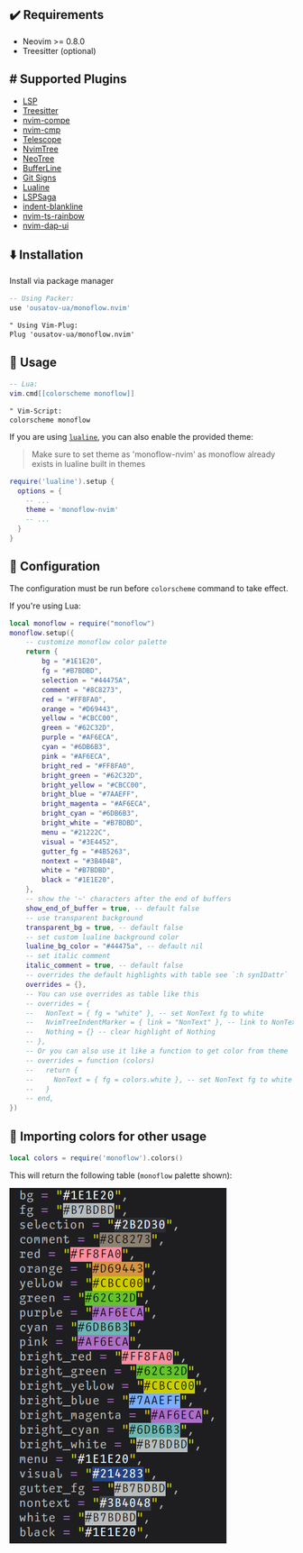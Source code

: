 ## ✔️ Requirements

- Neovim >= 0.8.0
- Treesitter (optional)

## #️ Supported Plugins

- [LSP](https://github.com/neovim/nvim-lspconfig)
- [Treesitter](https://github.com/nvim-treesitter/nvim-treesitter)
- [nvim-compe](https://github.com/hrsh7th/nvim-compe)
- [nvim-cmp](https://github.com/hrsh7th/nvim-cmp)
- [Telescope](https://github.com/nvim-telescope/telescope.nvim)
- [NvimTree](https://github.com/kyazdani42/nvim-tree.lua)
- [NeoTree](https://github.com/nvim-neo-tree/neo-tree.nvim)
- [BufferLine](https://github.com/akinsho/nvim-bufferline.lua)
- [Git Signs](https://github.com/lewis6991/gitsigns.nvim)
- [Lualine](https://github.com/hoob3rt/lualine.nvim)
- [LSPSaga](https://github.com/glepnir/lspsaga.nvim)
- [indent-blankline](https://github.com/lukas-reineke/indent-blankline.nvim)
- [nvim-ts-rainbow](https://github.com/p00f/nvim-ts-rainbow)
- [nvim-dap-ui](https://github.com/rcarriga/nvim-dap-ui)

## ⬇️ Installation

Install via package manager

```lua
-- Using Packer:
use 'ousatov-ua/monoflow.nvim'
```

```vim
" Using Vim-Plug:
Plug 'ousatov-ua/monoflow.nvim'
```

## 🚀 Usage

```lua
-- Lua:
vim.cmd[[colorscheme monoflow]]
```

```vim
" Vim-Script:
colorscheme monoflow
```

If you are using [`lualine`](https://github.com/hoob3rt/lualine.nvim), you can also enable the provided theme:

> Make sure to set theme as 'monoflow-nvim' as monoflow already exists in lualine built in themes

```lua
require('lualine').setup {
  options = {
    -- ...
    theme = 'monoflow-nvim'
    -- ...
  }
}
```

## 🔧 Configuration

The configuration must be run before `colorscheme` command to take effect.

If you're using Lua:

```lua
local monoflow = require("monoflow")
monoflow.setup({
    -- customize monoflow color palette
    return {
        bg = "#1E1E20",
        fg = "#B7BDBD",
        selection = "#44475A",
        comment = "#8C8273",
        red = "#FF8FA0",
        orange = "#D69443",
        yellow = "#CBCC00",
        green = "#62C32D",
        purple = "#AF6ECA",
        cyan = "#6DB6B3",
        pink = "#AF6ECA",
        bright_red = "#FF8FA0",
        bright_green = "#62C32D",
        bright_yellow = "#CBCC00",
        bright_blue = "#7AAEFF",
        bright_magenta = "#AF6ECA",
        bright_cyan = "#6DB6B3",
        bright_white = "#B7BDBD",
        menu = "#21222C",
        visual = "#3E4452",
        gutter_fg = "#4B5263",
        nontext = "#3B4048",
        white = "#B7BDBD",
        black = "#1E1E20",
    },
    -- show the '~' characters after the end of buffers
    show_end_of_buffer = true, -- default false
    -- use transparent background
    transparent_bg = true, -- default false
    -- set custom lualine background color
    lualine_bg_color = "#44475a", -- default nil
    -- set italic comment
    italic_comment = true, -- default false
    -- overrides the default highlights with table see `:h synIDattr`
    overrides = {},
    -- You can use overrides as table like this
    -- overrides = {
    --   NonText = { fg = "white" }, -- set NonText fg to white
    --   NvimTreeIndentMarker = { link = "NonText" }, -- link to NonText highlight
    --   Nothing = {} -- clear highlight of Nothing
    -- },
    -- Or you can also use it like a function to get color from theme
    -- overrides = function (colors)
    --   return {
    --     NonText = { fg = colors.white }, -- set NonText fg to white of theme
    --   }
    -- end,
})
```

## 🎨 Importing colors for other usage

```lua
local colors = require('monoflow').colors()
```

This will return the following table (`monoflow` palette shown):

![colors](./assets/colors.png)